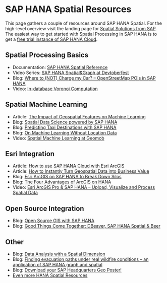 # SAP HANA Spatial Resources
This page gathers a couple of resources around SAP HANA Spatial. For the high-level overview visit the landing page for [Spatial Solutions from SAP](https://www.sap.com/cmp/oth/crm-ya19-pdm-ddmpmwbss/index.html). The easiest way to get started with Spatial Processing in SAP HANA is to get a [free trial instance of SAP HANA Cloud](https://saphanajourney.com/free-trial/).

## Spatial Processing Basics
* Documentation: [SAP HANA Spatial Reference](https://help.sap.com/viewer/bc9e455fe75541b8a248b4c09b086cf5/cloud/en-US/e1c934157bd14021a3b43b5822b2cbe9.html)
* Video Series: [SAP HANA Spatial&Graph at Devtoberfest](https://www.youtube.com/playlist?list=PL6RpkC85SLQA8za7iX9FRzewU7Vs022dl)
* Blog: [Where to (NOT) Charge my Car? – OpenStreetMap POIs in SAP HANA](https://blogs.sap.com/2020/01/20/where-to-not-charge-my-car-openstreetmap-pois-in-sap-hana/)
* Video: [In-database Voronoi Computation](https://www.youtube.com/watch?v=2-5ZkBX3Xgs)

## Spatial Machine Learning
* Article: [The Impact of Geospatial Features on Machine Learning](https://towardsdatascience.com/the-impact-of-geospatial-features-on-machine-learning-3a71c99f080a?source=friends_link&sk=c38d7707eb88f853ffe19486e6aa3dd4)
* Blog: [Spatial Data Science powered by SAP HANA](https://blogs.sap.com/2020/02/08/spatial-data-science-powered-by-sap-hana/)
* Blog: [Predicting Taxi Destinations with SAP HANA](https://blogs.sap.com/2020/03/25/predicting-taxi-destinations-with-sap-hana/)
* Blog: [On Machine Learning Without Location Data](https://blogs.sap.com/2020/06/24/on-machine-learning-without-location-data/)
* Video: [Spatial Machine Learning at Geomob](https://www.youtube.com/watch?v=kekmhKBr8HE)

## Esri Integration
* Article: [How to use SAP HANA Cloud with Esri ArcGIS](https://saphanajourney.com/hana-cloud/learning-article/how-to-use-sap-hana-cloud-with-esri-arcgis/)
* Article: [How to Instantly Turn Geospatial Data into Business Value](https://saphanajourney.com/hana-cloud/resources/how-to-turn-geospatial-data-into-business-value/)
* Blog: [Esri ArcGIS on SAP HANA to Break Down Silos](https://blogs.sap.com/2020/07/28/esri-arcgis-on-sap-hana-to-break-down-silos/)
* Blog: [The Four Advantages of ArcGIS on HANA](https://blogs.sap.com/2020/02/12/the-four-advantages-of-arcgis-on-hana/)
* Video: [Esri ArcGIS Pro & SAP HANA – Upload, Visualize and Process Spatial Data](https://blogs.sap.com/2020/04/15/esri-arcgis-pro-sap-hana-upload-visualize-and-process-spatial-data/)

## Open Source Integration
* Blog: [Open Source GIS with SAP HANA](https://blogs.sap.com/2019/11/26/open-source-gis-with-sap-hana/)
* Blog: [Good Things Come Together: DBeaver, SAP HANA Spatial & Beer](https://blogs.sap.com/2020/01/08/good-things-come-together-dbeaver-sap-hana-spatial-beer/)

## Other
* Blog: [Data Analysis with a Spatial Dimension](https://blogs.sap.com/2020/08/18/data-analysis-with-a-spatial-dimension/)
* Blog: [Finding evacuation paths under real wildfire conditions – an application of SAP HANA graph and spatial](https://blogs.sap.com/2020/01/27/finding-evacuation-paths-under-real-wildfire-conditions-an-application-of-sap-hana-graph-and-spatial/)
* Blog: [Download your SAP Headquarters Geo Poster!](https://blogs.sap.com/2020/05/19/download-your-sap-headquarter-geo-poster/)
* [Even more HANA Spatial Resources](https://blogs.sap.com/2017/11/15/sap-hana-spatial-resources/)
